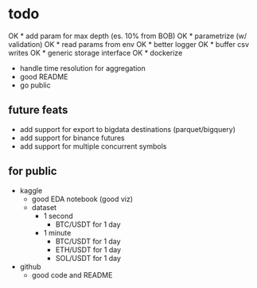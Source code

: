 # todo
OK * add param for max depth (es. 10% from BOB)
OK * parametrize (w/ validation)
OK * read params from env
OK * better logger
OK * buffer csv writes
OK * generic storage interface
OK * dockerize
* handle time resolution for aggregation
* good README
* go public

## future feats
* add support for export to bigdata destinations (parquet/bigquery)
* add support for binance futures
* add support for multiple concurrent symbols

## for public
* kaggle
    * good EDA notebook (good viz)
    * dataset
        * 1 second
            * BTC/USDT for 1 day
        * 1 minute
            * BTC/USDT for 1 day
            * ETH/USDT for 1 day
            * SOL/USDT for 1 day
* github
    * good code and README